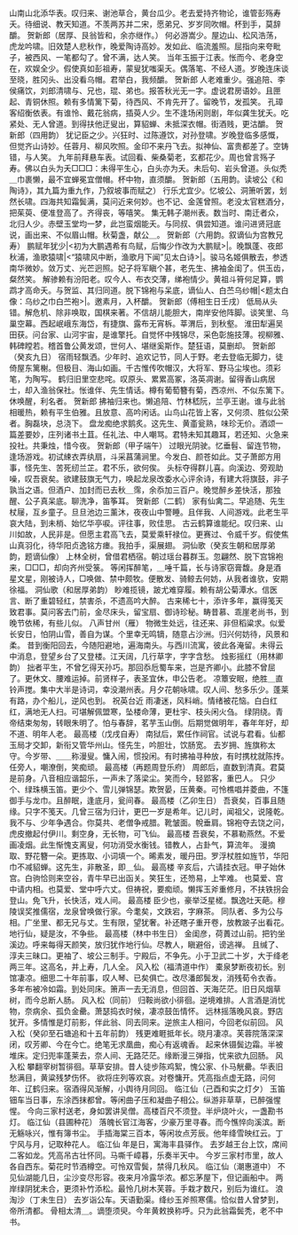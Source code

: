 <!-- { "loadSidebar": true } -->
山南山北添华表。叹归来、谢池草合，黄台瓜少。老去爱持齐物论，谁管彭殇寿夭。待细说、教天知道。不羡两苏并二宋，愿弟兄、岁岁同吹帽。杯到手，莫辞釂。 
贺新郎（居厚、艮翁皆和，余亦继作。）
何必游嵩少。屋边山、松风浩荡，虎龙吟啸。旧效楚人悲秋作，晚爱陶诗高妙。发如此、临流羞照。屈指向来夸毗子，被西风、一笔都勾了。曾不满，达人笑。 
当年玉振于江表。怅而今、老身空在，欢娱全少。假使真如彭祖寿，蒙叟犹嗤渠夭。偶落笔、不经人道。岁晚连床谈至晓，胜冈头、出没看乌帽。君举白，我频釂。 
贺新郎
人老难重少。强追陪、李侯痛饮，刘郎清啸与、兄也，琨、弟也。报答秋光无一字。虚说君房语妙。且匣起、青铜休照。赖有多情篱下菊，待西风、不肯先开了。留晚节，发孤笑。 
孔璋客绍衡依表。有谁怜、戴花翁病，插萸人少。生不逢场闲则剧，年似龚生犹夭。吃紧处、无人曾道。到得扶他迂叟出，算貂蝉、未抵深衣帽。街酒贱，更沽釂。 
贺新郎（四用韵）
犹记臣之少。兴狂时、过陈遵饮，对孙登啸。岁晚登临多感慨，但觉齐山诗妙。任蓉月、柳风吹照。金印不来丹飞去。拟神仙、富贵都差了。空铸错，与人笑。 
九年前拜悬车表。试回看、柴桑菊老，玄都花少。周也曾言殇子寿。佛以白头为夭□□□：未得平生心，白头亦为夭。未后句、岩头曾道。头似秃＿巾裹懒，最不宜蝉冕宜僧帽。杯中物，直须釂。 
贺新郎（五用韵。读坡公《和陶诗》，其九篇为重九作，乃叙坡事而赋之）
行乐尤宜少。忆坡公、洞箫听罢，划然长啸。四海共知霜鬓满，莫问近来何妙。也不记、金莲曾照。老没太官糕酒分，把茱萸、便准登高了。齐得丧，等嘻笑。 
集无韩子潮州表。数当时、南迁者众，北归人少。赤壁玉堂均一梦，此岂蛮烟能夭。与同叔、俱尝知道。谁问进贤冠底说，画出来、不似眉山帽。秋菊盏，献公＿。 
贺新郎（六用韵。叙谪仙为宫教兄寿）
鹏赋年犹少|<初为大鹏遇希有鸟赋，后悔少作改为大鹏赋>|。晚飘蓬、夜郎秋浦，渔歌猿啸|<“猿啸风中断，渔歌月下闻”见太白诗>|。骏马名姬俱散去，参透南华微妙。敛万丈、光芒迥照。妃子将军瞋个甚，老先生、拂袖金闺了。供玉齿，粲然笑。 
解骖赖有汾阳老。叹今人、布衣交薄，绨袍情少。黄祖斗筲何足算，鹦鹉才高命夭。与贺监、其归同道。脱下锦袍与呆底，谪仙人、白苎乌纱帽|<题太白像：乌纱之巾白苎袍>|。邀素月，入杯釂。 
贺新郎（傅相生日壬戌）
低局从头错。解危机、除非唤取，国棋来著。不信胡儿能胆大，南岸安他阵脚。谈笑里、乌巢空幕。西起岷峨东海岱，有捷旗、露布无宵柝。莘渭后，到秋壑。 
淮田犁遍吴田获。问台家、山河宇宙，是谁擎托。自觉怀中残锦尽，采色彰施技薄。视柳雅、韩碑瞠若。稽首鲁公黄发颂，世何人、堪继奚斯作。楚狂语，莫删却。 
贺新郎（癸亥九日）
宿雨轻飘洒。少年时、追欢记节，同人于野。老去登临无脚力，徒倚屋东篱榭。但极目、海山如画。千古惟传吹帽汉，大将军、野马尘埃也。须彩笔，为陶写。 
鹤归旧里空悲咤。叹原头、累累高冢，洛英凋谢。留得香山病居士，却入渔翁保社。怅谁伴、先生情话。樽有葡萄簪有菊，西凉州、不似东篱下。休唤醒，利名者。 
贺新郎
拂袖归来也。懒追陪、竹林嵇阮，兰亭王谢。谁与此翁相暖热，赖有平生伯雅。且放意、高吟闲话。山鸟山花皆上客，又何须、胜似公荣者。胸磊块，总浇下。 
盘龙痴绝求鹅炙。这先生、黄齑瓮熟，味珍无价。酒颂一篇差要妙，庄列诸书土苴。任礼法、中人嘲骂。君特未知其趣耳，若还知、火急来投社。共秉烛，惜今夜。 
贺新郎（甲子端午）
过眼光阴驶。忆垂髫、留连节物，逢场游戏。初试綀衣弄纨扇，斗采菖蒲涧里。今发白、颜苍如此。艾子萧郎方用事，怪先生、苦死纫兰芷。君不乐，欲何俟。 
头标夺得群儿喜。向溪边、旁观助噪，叹吾衰矣。欲建鼓旗无气力，唤起龙泉改委水心评余诗，有建大将旗鼓，非子孰当之语。但酒户、加封而已去秋＿霈，余忝加三百户。晚觉醉乡差快活，那独醒、公子真呆底。聊洗净，笛筝耳。 
贺新郎（二鹤）
家有仙禽二。早追随、先生杖屦，互乡童子。旦旦池边三薰沐，夜夜山中警睡。且伴我、人间游戏。此老生平哀大陆，到未梢、始忆华亭唳。评往事，败佳思。 
古云鹤算谁能纪。叹归来、山川如故，人民非是。但愿主君高飞去，莫爱乘轩禄位。更赛过、令威千岁。假使焦山真羽化，待华阳贞逸铭方瘗。我拍手，渠展翅。 
洞仙歌（癸亥生朝和居厚弟韵，题谪仙像）
上林全树，曾借君栖宿。朝过瑶台暮群玉。忽翩然、脱下宫锦袍来，□□□，却向齐州受箓。 
等闲挥醉笔，＿唾千篇，长与诗家窃膏馥。身是酒星文星，刚被诗人，□唤做、禁中颇牧。便散发、骑鲸去何妨，从我者谁欤，安期徐福。 
洞仙歌（和居厚弟韵）
眇难揽镜，跛尤难穿履。赖有胡公菊潭水。信医言、断了重碧轻红，禁害杀，不遗高吟大醉。 
古来稀七十，添许多年，赢得笺天致君事。莫问客去门前，金尽床头，留宝扇、御诗珍秘。畴昔慕、乖崖老尚书，到晚节依稀，有些儿似。 
八声甘州（雁）
物微生处远，往还来、非但稻粱求。似爱长安日，怕阴山雪，善自为谋。个里幸无鸣镝，随意占沙洲。归兴何妨待，风景和柔。 
昔到衡阳回去，今随阳避地，遍海南头。与西川流寓，彼此各淹留。未得云中消息，登望乡台了又登楼。江天阔，几行草字，字字含愁。 
烛影摇红（用林卿韵）
拙者平生，不曾乞得天孙巧。那回忝卮蜀车来，岂是齐卿小。此膝不曾屈了。更休文、腰难运掉。前贤样子，表圣宜休，申公告老。 
凉簟安眠，绝胜＿直铃声搅。集中大半是诗词，幸没潮州表。月夕花朝咏啸。叹人间、愁多乐少。蓬莱有路，办个船儿，逆风也到。 
祝英台近
雨凄迷，风料峭。情绪被花恼。白白红红，满地无人扫。可堪解佩盟寒，坠楼命薄，更杜宇、枝头闲火刍。 
绿阴绕。青帝结束匆匆，转眼朱明了。怕与春辞，茗芋玉山倒。后期觉做明年，春年年好，却不道、明年人老。 
最高楼（戊戌自寿）
南狱后，累任作祠官。试说与君看。仙都玉局才交卸，新衔又管华州山。怪先生，吟胆壮，饮肠宽。 
去岁拥、旌旗称太守。今岁带、＿＿称漫叟。慵入闹，惯投闲。有时拂袖寻种放，有时携枕就陈抟。任旁人，嘲潦倒，笑痴顽。 
最高楼（再题周登乐府）
周郎后，直数到清真。君莫是前身。八音相应谐韶乐，一声未了落梁尘。笑而今，轻郢客，重巴人。 
只少个、绿珠横玉笛。更少个、雪儿弹锦瑟。欺贺晏，压黄秦。可怜樵唱并菱曲，不篷御手与龙巾。且醉眠，逢底月，瓮间春。 
最高楼（乙卯生日）
吾衰矣，百事且随缘。只字不笺天。几曾三宿为归计，更巴一岁是希年。记儿时，闻祖父，说隆乾。 
我不与、少年争遇合。你莫共、老僧争戒腊。靴皱面。帨垂肩。锦袍夺去饶之问，虎皮撤起付伊川。剩空身，无长物，可飞仙。 
最高楼
吾衰矣，不慕勒燕然。不爱画凌烟。此生惭愧支离叟，何功消受水衡钱。错教人，占卦气，算流年。 
漫摘取、野花簪一朵。更拣取、小词填一个。晞素发，暖丹田。罗浮杖胜如旌节，华阳巾不减貂蝉。这先生，非散圣，即＿仙。 
最高楼
辛亥后，六请挂衣冠。甲子始休宫。白驹恰则来空谷，青牛早已出函关。笑狂生，还笏易，上竿难。 
也莫爱、宫中请内相。也莫爱、堂中呼六丈。但祷祝，要痴顽。懒挥玉斧重修月，不扶铁拐会登山。免飞升，长快活，戏人间。 
最高楼
臣少也，豪举泛星槎。飘逸吐天葩。穆陵误奖推儒宿，龙泉曾唤做行家。今耄矣，文跌宕，字麻茶。 
同队者、多为公与相。广坐里、都无兄与丈。生有限，望犹奢。补还瞎子重开卷，放教跛子出看花。地行仙，疑是汝，不争些。 
最高楼（林中书生日）
金闺彦，荷蕢过山前。把钓坐溪边。呼来每得天颜笑，放归犹作地行仙。尽教人，瞋避俗，谤逃禅。 
且缄了、淳夫三昧口。更袖了、坡公三制手。宁殿后，不争先。小于卫武二十岁，大于绛老两三年。这高名，并上寿，几人全。 
风入松（福清道中作）
橐泉梦断夜初长。别馆凄凉。细思二十年前事，叹人琴、已矣俱亡。改尽潘郎鬓发，消残荀令衣香。 
多年布被冷如霜。到处同床。箫声一去无消息，但回首、天海茫茫。旧日风烟草树，而今总断人肠。 
风入松（同前）
归鞍尚欲小徘徊。逆境难排。人言酒是消忧物，奈病余、孤负金罍。萧瑟捣衣时候，凄凉鼓缶情怀。 
远林摇落晚风哀。野店犹开。多情惟是灯前影，伴此翁、同去同来。逆旅主人相问，今回老似前回。 
风入松（癸卯至石塘追和十五年前韵）
残更难睚抵年长。晓月凄凉。芙蓉院落深深闭，叹芳卿、今在今亡。绝笔无求凰曲，痴心有返魂香。 
起来休镊鬓边霜。半被堆床。定归兜率蓬莱去，奈人间、无路茫茫。缘断漫三弹指，忧来欲九回肠。 
风入松
攀翻宰树暂徘徊。草草安排。昔人徒步陈鸡絮，愧公家、仆马觥罍。华表旧愁满目，黄粱残梦伤怀。 
欲将庄列等欢哀。对卷慵开。凭高指点虚无路，问何年、辽鹤归来。宿酒得风渐解，小舆待月同回。 
临江仙（己酉和实之灯夕）
玉笛钿车当日事，东涂西抹都曾。等闲曲子压和凝曲子相公。纵游非草草，已醉强惺惺。 
今向三家村送老，身如罢讲吴僧。高楼百尺不须登。半炉烧叶火，一盏勘书灯。 
临江仙（县圃种花）
落魄长官江海客，少豪万里寻春。而今憔悴向溪滨。断无觞咏兴，惟有簿书尘。 
手插海棠三百本，等闲妆点芳辰。他年绛雪映红云。丁宁风与月，记取种花人。 
临江仙
年是日，寓海丰县驿作。 
去岁越王台上饮，席间二客如龙。凭高吊古壮怀同。马嘶千嶂暮，乐奏半天中。 
今岁三家村市里，故人各自西东。菊花时节酒樽空。可怜双雪鬓，禁得几秋风。 
临江仙（潮惠道中）
不见仙湖能几日，尘沙变尽形容。夜来月冷露华浓。都忘茅屋下，但记画船中。 
两岸绿阴犹未合，更须补竹添松。最怜几树木芙蓉。手栽才数尺，别后为谁红。 
浪淘沙（丁未生日）
去岁诣公车。天语勤渠。绛纱玉斧照寒儒。恰似昔人曾梦到，帝所清都。 
骨相太清＿。谪堕须臾。今年黄敕换称呼。只为此翁霜鬓秃，老不中书。 

